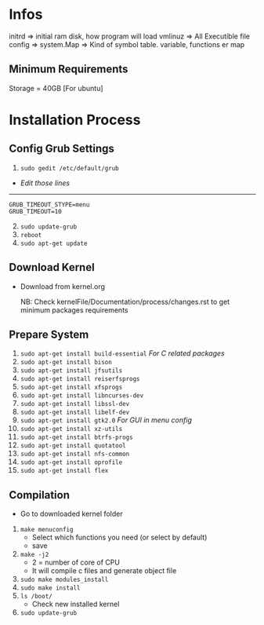 # Infos
initrd => initial ram disk, how program will load
vmlinuz => All Executible file
config => 
system.Map	=> Kind of symbol table. variable, functions er map

## Minimum Requirements
Storage = 40GB [For ubuntu]

# Installation Process
## Config Grub Settings
1. `sudo gedit /etc/default/grub`
  * *Edit those lines*
  * **
	GRUB_TIMEOUT_STYPE=menu
	GRUB_TIMEOUT=10
2. `sudo update-grub`
3. `reboot`
4. `sudo apt-get update`

## Download Kernel

* Download from kernel.org

  NB: Check kernelFile/Documentation/process/changes.rst to get minimum packages requirements

## Prepare System
1. `sudo apt-get install build-essential` *For C related packages*
2. `sudo apt-get install bison`
3. `sudo apt-get install jfsutils`
4. `sudo apt-get install reiserfsprogs`
5. `sudo apt-get install xfsprogs`
6. `sudo apt-get install libncurses-dev`
7. `sudo apt-get install libssl-dev`
8. `sudo apt-get install libelf-dev`
9. `sudo apt-get install gtk2.0`	*For GUI in menu config*
10. `sudo apt-get install xz-utils`
11. `sudo apt-get install btrfs-progs`
12. `sudo apt-get install quotatool`
13. `sudo apt-get install nfs-common`
14. `sudo apt-get install oprofile`
15. `sudo apt-get install flex`
 
## Compilation
* Go to downloaded kernel folder
1. `make menuconfig`
	 * Select which functions you need (or select by default)
	 * save
2. `make -j2`
   * 2 = number of core of CPU
   * It will compile c files and generate object file
3. `sudo make modules_install`
4. `sudo make install`
5. `ls /boot/`
   * Check new installed kernel
6. `sudo update-grub`

